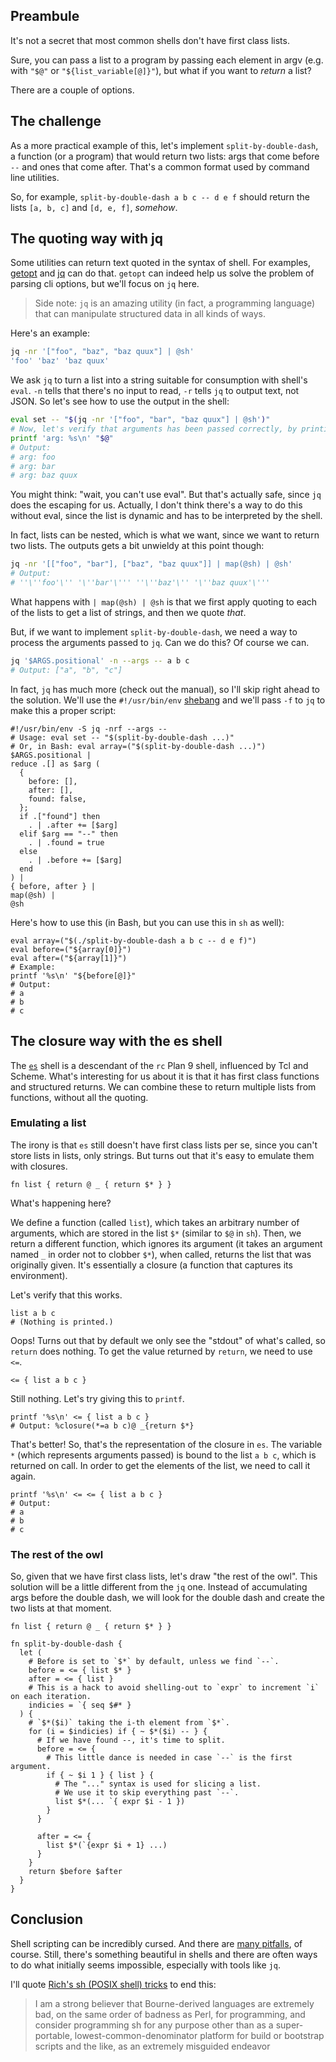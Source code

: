 ## Preambule

It's not a secret that most common shells don't have first class lists.

Sure, you can pass a list to a program by passing each element in argv (e.g. with `"$@"` or `"${list_variable[@]}"`), but what if you want to *return* a list?

There are a couple of options.

## The challenge

As a more practical example of this, let's implement `split-by-double-dash`, a function (or a program) that would return two lists: args that come before `--` and ones that come after. That's a common format used by command line utilities.

So, for example, `split-by-double-dash a b c -- d e f` should return the lists `[a, b, c]` and `[d, e, f]`, *somehow*.

## The quoting way with jq

Some utilities can return text quoted in the syntax of shell. For examples, [getopt](https://man7.org/linux/man-pages/man1/getopt.1.html) and [jq](https://jqlang.org/manual/#format-strings-and-escaping) can do that. `getopt` can indeed help us solve the problem of parsing cli options, but we'll focus on `jq` here.

> Side note: `jq` is an amazing utility (in fact, a programming language) that can manipulate structured data in all kinds of ways.

Here's an example:

```sh
jq -nr '["foo", "baz", "baz quux"] | @sh'
'foo' 'baz' 'baz quux'
```

We ask `jq` to turn a list into a string suitable for consumption with shell's `eval`. `-n` tells that there's no input to read, `-r` tells `jq` to output text, not JSON. So let's see how to use the output in the shell:

```sh
eval set -- "$(jq -nr '["foo", "bar", "baz quux"] | @sh')"
# Now, let's verify that arguments has been passed correctly, by printing each one on a separate line with printf.
printf 'arg: %s\n' "$@"
# Output:
# arg: foo
# arg: bar
# arg: baz quux
```

You might think: "wait, you can't use eval". But that's actually safe, since `jq` does the escaping for us. Actually, I don't think there's a way to do this without eval, since the list is dynamic and has to be interpreted by the shell.

In fact, lists can be nested, which is what we want, since we want to return two lists. The outputs gets a bit unwieldy at this point though:

```sh
jq -nr '[["foo", "bar"], ["baz", "baz quux"]] | map(@sh) | @sh'
# Output:
# ''\''foo'\'' '\''bar'\''' ''\''baz'\'' '\''baz quux'\'''
```

What happens with `| map(@sh) | @sh` is that we first apply quoting to each of the lists to get a list of strings, and then we quote *that*.

But, if we want to implement `split-by-double-dash`, we need a way to process the arguments passed to `jq`. Can we do this? Of course we can.

```sh
jq '$ARGS.positional' -n --args -- a b c
# Output: ["a", "b", "c"]
```

In fact, `jq` has much more (check out the manual), so I'll skip right ahead to the solution. We'll use the `#!/usr/bin/env` [shebang](https://en.wikipedia.org/wiki/Shebang_(Unix)) and we'll pass `-f` to `jq` to make this a proper script:

```jq
#!/usr/bin/env -S jq -nrf --args --
# Usage: eval set -- "$(split-by-double-dash ...)"
# Or, in Bash: eval array=("$(split-by-double-dash ...)")
$ARGS.positional |
reduce .[] as $arg (
  {
    before: [],
    after: [],
    found: false,
  };
  if .["found"] then
    . | .after += [$arg]
  elif $arg == "--" then
    . | .found = true
  else
    . | .before += [$arg]
  end
) |
{ before, after } |
map(@sh) |
@sh
```

Here's how to use this (in Bash, but you can use this in `sh` as well):

```
eval array=("$(./split-by-double-dash a b c -- d e f)")
eval before=("${array[0]}")
eval after=("${array[1]}")
# Example:
printf '%s\n' "${before[@]}"
# Output:
# a
# b
# c
```

## The closure way with the es shell

The [`es`](https://wryun.github.io/es-shell) shell is a descendant of the `rc` Plan 9 shell, influenced by Tcl and Scheme. What's interesting for us about it is that it has first class functions and structured returns. We can combine these to return multiple lists from functions, without all the quoting.

### Emulating a list

The irony is that `es` still doesn't have first class lists per se, since you can't store lists in lists, only strings. But turns out that it's easy to emulate them with closures.

```
fn list { return @ _ { return $* } }
```

What's happening here?

We define a function (called `list`), which takes an arbitrary number of arguments, which are stored in the list `$*` (similar to `$@` in `sh`). Then, we return a different function, which ignores its argument (it takes an argument named `_` in order not to clobber `$*`), when called, returns the list that was originally given. It's essentially a closure (a function that captures its environment).

Let's verify that this works.

```
list a b c
# (Nothing is printed.)
```

Oops! Turns out that by default we only see the "stdout" of what's called, so `return` does nothing. To get the value returned by `return`, we need to use `<=`.

```
<= { list a b c }
```

Still nothing. Let's try giving this to `printf`.
 
```
printf '%s\n' <= { list a b c }
# Output: %closure(*=a b c)@ _{return $*}
```

That's better! So, that's the representation of the closure in `es`. The variable `*` (which represents arguments passed) is bound to the list `a b c`, which is returned on call. In order to get the elements of the list, we need to call it again.

```
printf '%s\n' <= <= { list a b c }
# Output:
# a
# b
# c
```

### The rest of the owl

So, given that we have first class lists, let's draw "the rest of the owl". This solution will be a little different from the `jq` one. Instead of accumulating args before the double dash, we will look for the double dash and create the two lists at that moment.

```
fn list { return @ _ { return $* } }

fn split-by-double-dash {
  let (
    # Before is set to `$*` by default, unless we find `--`.
    before = <= { list $* }
    after = <= { list }
    # This is a hack to avoid shelling-out to `expr` to increment `i` on each iteration.
    indicies = `{ seq $#* }
  ) {
    # `$*($i)` taking the i-th element from `$*`.
    for (i = $indicies) if { ~ $*($i) -- } {
      # If we have found --, it's time to split.
      before = <= {
        # This little dance is needed in case `--` is the first argument.
        if { ~ $i 1 } { list } {
          # The "..." syntax is used for slicing a list.
          # We use it to skip everything past `--`.
          list $*(... `{ expr $i - 1 })
        }
      }

      after = <= {
        list $*(`{expr $i + 1} ...)
      }
    }
    return $before $after
  }
}
```

## Conclusion

Shell scripting can be incredibly cursed. And there are [many pitfalls](https://mywiki.wooledge.org/BashPitfalls), of course. Still, there's something beautiful in shells and there are often ways to do what initially seems impossible, especially with tools like `jq`.

I'll quote [Rich's sh (POSIX shell) tricks](https://www.etalabs.net/sh_tricks.html) to end this:

> I am a strong believer that Bourne-derived languages are extremely bad, on the same order of badness as Perl, for programming, and consider programming sh for any purpose other than as a super-portable, lowest-common-denominator platform for build or bootstrap scripts and the like, as an extremely misguided endeavor
